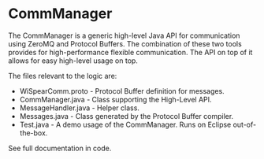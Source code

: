 CommManager
===========

The CommManager is a generic high-level Java API for communication using ZeroMQ and Protocol Buffers. The combination of these two tools provides for high-performance flexible communication. The API on top of it allows for easy high-level usage on top.

The files relevant to the logic are:
* WiSpearComm.proto - Protocol Buffer definition for messages.
* CommManager.java - Class supporting the High-Level API.
* MessageHandler.java - Helper class.
* Messages.java - Class generated by the Protocol Buffer compiler.
* Test.java - A demo usage of the CommManager. Runs on Eclipse out-of-the-box.

See full documentation in code.
